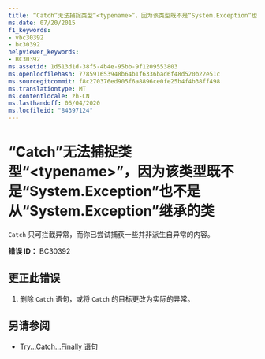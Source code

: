 ```yaml
---
title: “Catch”无法捕捉类型“<typename>”，因为该类型既不是“System.Exception”也不是从“System.Exception”继承的类
ms.date: 07/20/2015
f1_keywords:
- vbc30392
- bc30392
helpviewer_keywords:
- BC30392
ms.assetid: 1d513d1d-38f5-4b4e-95bb-9f1209553803
ms.openlocfilehash: 778591653948b64b1f6336bad6f48d520b22e51c
ms.sourcegitcommit: f8c270376ed905f6a8896ce0fe25b4f4b38ff498
ms.translationtype: MT
ms.contentlocale: zh-CN
ms.lasthandoff: 06/04/2020
ms.locfileid: "84397124"
---
```

# <a name="catch-cannot-catch-type-typename-because-it-is-not-systemexception-or-a-class-that-inherits-from-systemexception"></a>“Catch”无法捕捉类型“\<typename>”，因为该类型既不是“System.Exception”也不是从“System.Exception”继承的类
`Catch` 只可拦截异常，而你已尝试捕获一些并非派生自异常的内容。  
  
 **错误 ID：** BC30392  
  
## <a name="to-correct-this-error"></a>更正此错误  
  
1. 删除 `Catch` 语句，或将 `Catch` 的目标更改为实际的异常。  
  
## <a name="see-also"></a>另请参阅

- [Try...Catch...Finally 语句](../language-reference/statements/try-catch-finally-statement.md)
